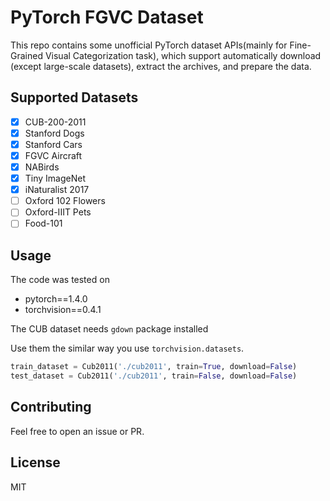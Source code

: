 # PyTorch FGVC Dataset

This repo contains some unofficial PyTorch dataset APIs(mainly for Fine-Grained Visual Categorization task), 
which support automatically download (except large-scale datasets), extract the archives, and prepare the data.

## Supported Datasets
- [x] CUB-200-2011
- [x] Stanford Dogs
- [x] Stanford Cars
- [x] FGVC Aircraft
- [x] NABirds
- [x] Tiny ImageNet
- [x] iNaturalist 2017
- [ ] Oxford 102 Flowers
- [ ] Oxford-IIIT Pets
- [ ] Food-101

## Usage
The code was tested on 
- pytorch==1.4.0
- torchvision==0.4.1

The CUB dataset needs `gdown` package installed

Use them the similar way you use `torchvision.datasets`.
```python
train_dataset = Cub2011('./cub2011', train=True, download=False)
test_dataset = Cub2011('./cub2011', train=False, download=False)
```
## Contributing
Feel free to open an issue or PR.

## License
MIT
